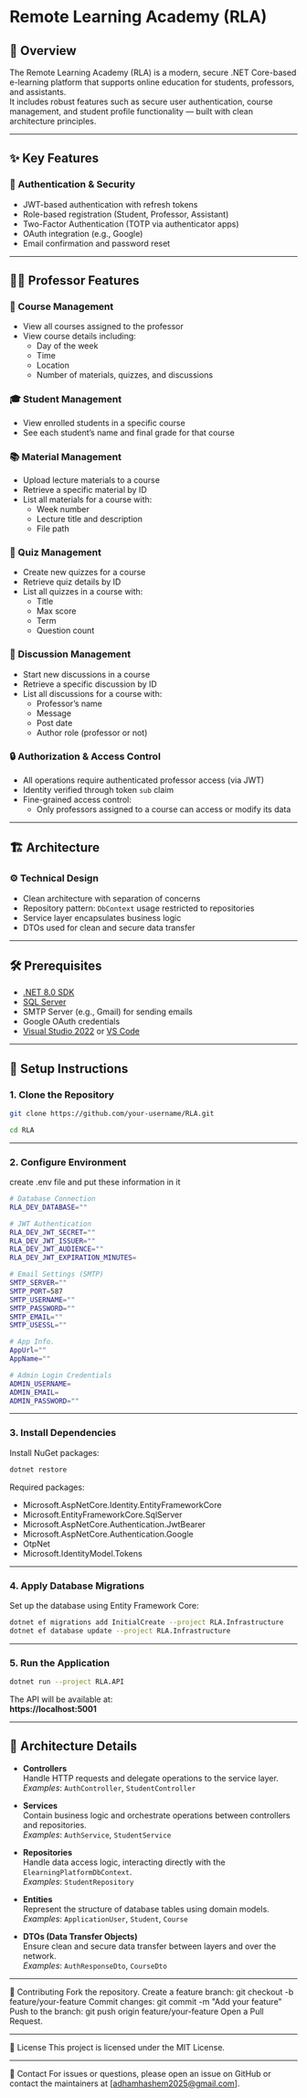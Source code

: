 # Remote Learning Academy (RLA)

## 📖 Overview

The Remote Learning Academy (RLA) is a modern, secure .NET Core-based e-learning platform that supports online education for students, professors, and assistants.  
It includes robust features such as secure user authentication, course management, and student profile functionality — built with clean architecture principles.

---

## ✨ Key Features

### 🔐 Authentication & Security
- JWT-based authentication with refresh tokens  
- Role-based registration (Student, Professor, Assistant)  
- Two-Factor Authentication (TOTP via authenticator apps)  
- OAuth integration (e.g., Google)  
- Email confirmation and password reset  

---

## 👨‍🏫 Professor Features

### 📘 Course Management
- View all courses assigned to the professor  
- View course details including:
  - Day of the week
  - Time
  - Location
  - Number of materials, quizzes, and discussions  

### 🎓 Student Management
- View enrolled students in a specific course  
- See each student’s name and final grade for that course  

### 📚 Material Management
- Upload lecture materials to a course  
- Retrieve a specific material by ID  
- List all materials for a course with:
  - Week number  
  - Lecture title and description  
  - File path  

### 📝 Quiz Management
- Create new quizzes for a course  
- Retrieve quiz details by ID  
- List all quizzes in a course with:
  - Title  
  - Max score  
  - Term  
  - Question count  

### 💬 Discussion Management
- Start new discussions in a course  
- Retrieve a specific discussion by ID  
- List all discussions for a course with:
  - Professor’s name  
  - Message  
  - Post date  
  - Author role (professor or not)  

### 🔒 Authorization & Access Control
- All operations require authenticated professor access (via JWT)  
- Identity verified through token `sub` claim  
- Fine-grained access control:
  - Only professors assigned to a course can access or modify its data  

---

## 🏗️ Architecture

### ⚙️ Technical Design
- Clean architecture with separation of concerns  
- Repository pattern: `DbContext` usage restricted to repositories  
- Service layer encapsulates business logic  
- DTOs used for clean and secure data transfer  


---

## 🛠️ Prerequisites

- [.NET 8.0 SDK](https://dotnet.microsoft.com/download/dotnet/8.0)  
- [SQL Server](https://www.microsoft.com/en-us/sql-server)  
- SMTP Server (e.g., Gmail) for sending emails  
- Google OAuth credentials  
- [Visual Studio 2022](https://visualstudio.microsoft.com/) or [VS Code](https://code.visualstudio.com/)  

---

## 🚀 Setup Instructions

### 1. Clone the Repository

```bash
git clone https://github.com/your-username/RLA.git

```
```bash
cd RLA
```

---

### 2. Configure Environment

create .env file and put these information in it

```bash
# Database Connection
RLA_DEV_DATABASE=""

# JWT Authentication
RLA_DEV_JWT_SECRET=""
RLA_DEV_JWT_ISSUER=""
RLA_DEV_JWT_AUDIENCE=""
RLA_DEV_JWT_EXPIRATION_MINUTES=

# Email Settings (SMTP)
SMTP_SERVER=""
SMTP_PORT=587
SMTP_USERNAME=""
SMTP_PASSWORD=""
SMTP_EMAIL=""
SMTP_USESSL=""

# App Info.
AppUrl=""
AppName=""

# Admin Login Credentials
ADMIN_USERNAME=
ADMIN_EMAIL=
ADMIN_PASSWORD=""
```
---

### 3. Install Dependencies

Install NuGet packages:

```bash
dotnet restore
```

Required packages:
- Microsoft.AspNetCore.Identity.EntityFrameworkCore  
- Microsoft.EntityFrameworkCore.SqlServer  
- Microsoft.AspNetCore.Authentication.JwtBearer  
- Microsoft.AspNetCore.Authentication.Google  
- OtpNet  
- Microsoft.IdentityModel.Tokens  

---

### 4. Apply Database Migrations

Set up the database using Entity Framework Core:

```bash
dotnet ef migrations add InitialCreate --project RLA.Infrastructure
dotnet ef database update --project RLA.Infrastructure
```

---

### 5. Run the Application

```bash
dotnet run --project RLA.API
```

The API will be available at:  
**https://localhost:5001**

---

## 🧩 Architecture Details

- **Controllers**  
  Handle HTTP requests and delegate operations to the service layer.  
  _Examples_: `AuthController`, `StudentController`

- **Services**  
  Contain business logic and orchestrate operations between controllers and repositories.  
  _Examples_: `AuthService`, `StudentService`

- **Repositories**  
  Handle data access logic, interacting directly with the `ElearningPlatformDbContext`.  
  _Examples_: `StudentRepository`

- **Entities**  
  Represent the structure of database tables using domain models.  
  _Examples_: `ApplicationUser`, `Student`, `Course`

- **DTOs (Data Transfer Objects)**  
  Ensure clean and secure data transfer between layers and over the network.  
  _Examples_: `AuthResponseDto`, `CourseDto`

---

🤝 Contributing
Fork the repository.
Create a feature branch: git checkout -b feature/your-feature
Commit changes: git commit -m "Add your feature"
Push to the branch: git push origin feature/your-feature
Open a Pull Request.

---

📜 License
This project is licensed under the MIT License.

---

📧 Contact
For issues or questions, please open an issue on GitHub or contact the maintainers at [adhamhashem2025@gmail.com].
